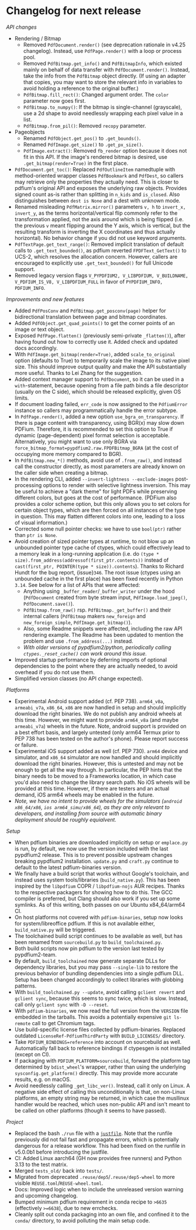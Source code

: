 <!-- SPDX-FileCopyrightText: 2025 geisserml <geisserml@gmail.com> -->
<!-- SPDX-License-Identifier: CC-BY-4.0 -->

<!-- List character: dash (-) -->

# Changelog for next release

*API changes*
- Rendering / Bitmap
  * Removed `PdfDocument.render()` (see deprecation rationale in v4.25 changelog). Instead, use `PdfPage.render()` with a loop or process pool.
  * Removed `PdfBitmap.get_info()` and `PdfBitmapInfo`, which existed mainly on behalf of data transfer with `PdfDocument.render()`. Instead, take the info from the `PdfBitmap` object directly. (If using an adapter that copies, you may want to store the relevant info in variables to avoid holding a reference to the original buffer.)
  * `PdfBitmap.fill_rect()`: Changed argument order. The `color` parameter now goes first.
  * `PdfBitmap.to_numpy()`: If the bitmap is single-channel (grayscale), use a 2d shape to avoid needlessly wrapping each pixel value in a list.
  * `PdfBitmap.from_pil()`: Removed `recopy` parameter.
- Pageobjects
  * Renamed `PdfObject.get_pos()` to `.get_bounds()`.
  * Renamed `PdfImage.get_size()` to `.get_px_size()`.
  * `PdfImage.extract()`: Removed `fb_render` option because it does not fit in this API. If the image's rendered bitmap is desired, use `.get_bitmap(render=True)` in the first place.
- `PdfDocument.get_toc()`: Replaced `PdfOutlineItem` namedtuple with method-oriented wrapper classes `PdfBookmark` and `PdfDest`, so callers may retrieve only the properties they actually need. This is closer to pdfium's original API and exposes the underlying raw objects. Provides signed count as-is rather than splitting in `n_kids` and `is_closed`. Also distinguishes between `dest is None` and a dest with unknown mode.
- Renamed misleading `PdfMatrix.mirror()` parameters `v, h` to `invert_x, invert_y`, as the terms horizontal/vertical flip commonly refer to the transformation applied, not the axis around which is being flipped (i.e. the previous `v` meant flipping around the Y axis, which is vertical, but the resulting transform is inverting the X coordinates and thus actually horizontal). No behavior change if you did not use keyword arguments.
- `PdfTextPage.get_text_range()`: Removed implicit translation of default calls to `.get_text_bounded()`, as pdfium reverted `FPDFText_GetText()` to UCS-2, which resolves the allocation concern. However, callers are encouraged to explicitly use `.get_text_bounded()` for full Unicode support.
- Removed legacy version flags `V_PYPDFIUM2, V_LIBPDFIUM, V_BUILDNAME, V_PDFIUM_IS_V8, V_LIBPDFIUM_FULL` in favor of `PYPDFIUM_INFO, PDFIUM_INFO`.

*Improvements and new features*
- Added `PdfPosConv` and `PdfBitmap.get_posconv(page)` helper for bidirectional translation between page and bitmap coordinates.
- Added `PdfObject.get_quad_points()` to get the corner points of an image or text object.
- Exposed `PdfPage.flatten()` (previously semi-private `_flatten()`), after having found out how to correctly use it. Added check and updated docs accordingly.
- With `PdfImage.get_bitmap(render=True)`, added `scale_to_original` option (defaults to True) to temporarily scale the image to its native pixel size. This should improve output quality and make the API substantially more useful. Thanks to Lei Zhang for the suggestion.
- Added context manager support to `PdfDocument`, so it can be used in a `with`-statement, because opening from a file path binds a file descriptor (usually on the C side), which should be released explicitly, given OS limits.
- If document loading failed, `err_code` is now assigned to the `PdfiumError` instance so callers may programmatically handle the error subtype.
- In `PdfPage.render()`, added a new option `use_bgra_on_transparency`. If there is page content with transparency, using BGR(x) may slow down PDFium. Therefore, it is recommended to set this option to True if dynamic (page-dependent) pixel format selection is acceptable. Alternatively, you might want to use only BGRA via `force_bitmap_format=pypdfium2.raw.FPDFBitmap_BGRA` (at the cost of occupying more memory compared to BGR).
- In `PdfBitmap.new_*()` methods, avoid use of `.from_raw()`, and instead call the constructor directly, as most parameters are already known on the caller side when creating a bitmap.
- In the rendering CLI, added `--invert-lightness --exclude-images` post-processing options to render with selective lightness inversion. This may be useful to achieve a "dark theme" for light PDFs while preserving different colors, but goes at the cost of performance. (PDFium also provides a color scheme option, but this only allows you to set colors for certain object types, which are then forced on all instances of the type in question. This may flatten different colors into one, leading to a loss of visual information.)
- Corrected some null pointer checks: we have to use `bool(ptr)` rather than `ptr is None`.
- Avoid creation of sized pointer types at runtime, to not blow up an unbounded pointer type cache of ctypes, which could effectively lead to a memory leak in a long-running application (i.e. do `(type * size).from_address(addressof(first_ptr.contents))` instead of `cast(first_ptr, POINTER(type * size)).contents`). Thanks to Richard Hundt for the bug report, {issue}`346`. The root issue (ctypes using an unbounded cache in the first place) has been fixed recently in Python `3.14`. See below for a list of APIs that were affected:
  * Anything using `_buffer_reader`/`_buffer_writer` under the hood (`PdfDocument` created from byte stream input, `PdfImage.load_jpeg()`, `PdfDocument.save()`).
  * `PdfBitmap.from_raw()` rsp. `PdfBitmap._get_buffer()` and their internal callers (`PdfBitmap` makers `new_foreign` and `new_foreign_simple`, `PdfImage.get_bitmap()`).
  * Also, some Readme snippets were affected, including the raw API rendering example. The Readme has been updated to mention the problem and use `.from_address(...)` instead.
  * *With older versions of pypdfium2/python, periodically calling `ctypes._reset_cache()` can work around this issue.*
- Improved startup performance by deferring imports of optional dependencies to the point where they are actually needed, to avoid overhead if you do not use them.
- Simplified version classes (no API change expected).

*Platforms*
- Experimental Android support added (cf. PEP 738). `arm64_v8a`, `armeabi_v7a`, `x86_64`, `x86` are now handled in setup and should implicitly download the right binaries. We do not publish any android wheels at this time. However, we might want to provide `arm64_v8a` (and maybe `armeabi_v7a`) wheels in the future. Note, android support is provided on a best effort basis, and largely untested (only arm64 Termux prior to PEP 738 has been tested on the author's phone). Please report success or failure.
- Experimental iOS support added as well (cf. PEP 730). `arm64` device and simulator, and `x86_64` simulator are now handled and should implicitly download the right binaries. However, this is untested and may not be enough to get all the way through. In particular, the PEP hints that the binary needs to be moved to a Frameworks location, in which case you'd also need to change the library search path. No iOS wheels will be provided at this time. However, if there are testers and an actual demand, iOS arm64 wheels may be enabled in the future.
- *Note, we have no intent to provide wheels for the simulators (`android x86_64/x86`, `ios arm64_simu/x86_64`), as they are only relevant to developers, and installing from source with automatic binary deployment should be roughly equialvent.*

*Setup*
- When pdfium binaries are downloaded implicitly on setup or `emplace.py` is run, by default, we now use the version included with the last pypdfium2 release. This is to prevent possible upstream changes breaking pypdfium2 installation. `update.py` and `craft.py` continue to default to the latest pdfium-binaries version.
- We finally have a build script that works without Google's toolchain, and instead uses system tools/libraries (`build_native.py`). This has been inspired by the `libpdfium` COPR / `libpdfium-nojs` AUR recipes. Thanks to the respective packagers for showing how to do this. The GCC compiler is preferred, but Clang should also work if you set up some symlinks. As of this writing, both passes on our Ubuntu x84_64/arm64 CI.
- On host platforms not covered with `pdfium-binaries`, setup now looks for system/libreoffice pdfium. If this is not available either, `build_native.py` will be triggered.
- The toolchained build script continues to be available as well, but has been renamed from `sourcebuild.py` to `build_toolchained.py`.
- Both build scripts now pin pdfium to the version last tested by pypdfium2-team.
- By default, `build_toolchained` now generate separate DLLs for dependency libraries, but you may pass `--single-lib` to restore the previous behavior of bundling dependencies into a single pdfium DLL. Setup has been changed accordingly to collect libraries with globbing patterns.
- With `build_toolchained.py --update`, avoid calling `gclient revert` and `gclient sync`, because this seems to sync twice, which is slow. Instead, call only `gclient sync` with `-D --reset`.
- With `pdfium-binaries`, we now read the full version from the `VERSION` file embedded in the tarballs. This avoids a potentially expensive `git ls-remote` call to get Chromium tags.
- Use build-specific license files collected by pdfium-binaries. Replaced outdated `LicenseRef-PdfiumThirdParty` with `BUILD_LICENSES/` directory.
- Take `PDFIUM_BINDINGS=reference` into account on sourcebuild as well. Automatically fall back to reference bindings if ctypesgen is not installed (except on CI).
- If packaging with `PDFIUM_PLATFORM=sourcebuild`, forward the platform tag determined by `bdist_wheel`'s wrapper, rather than using the underlying `sysconfig.get_platform()` directly. This may provide more accurate results, e.g. on macOS.
- Avoid needlessly calling `_get_libc_ver()`. Instead, call it only on Linux. A negative side effect of calling this unconditionally is that, on non-Linux platforms, an empty string may be returned, in which case the musllinux handler would be reached, which uses non-public API and isn't meant to be called on other platforms (though it seems to have passed).

*Project*
- Replaced the bash `./run` file with a [`justfile`](https://github.com/casey/just). Note that the runfile previously did not fail fast and propagate errors, which is potentially dangerous for a release workflow. This had been fixed on the runfile in v5.0.0b1 before introducing the justfile.
- CI: Added Linux aarch64 (GH now provides free runners) and Python 3.13 to the test matrix.
- Merged `tests_old/` back into `tests/`.
- Migrated from deprecated `.reuse/dep5`/`.reuse/dep5-wheel` to more visible `REUSE.toml`/`REUSE-wheel.toml`.
- Docs: Improved logic when to include the unreleased version warning and upcoming changelog.
- Bumped minimum pdfium requirement in conda recipe to `>6635` (effectively `>=6638`), due to new errchecks.
- Cleanly split out conda packaging into an own file, and confined it to the `conda/` directory, to avoid polluting the main setup code.
